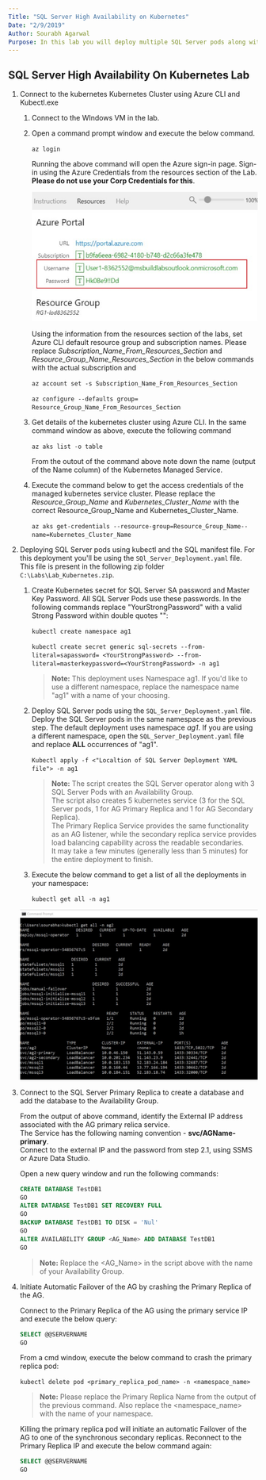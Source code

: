 ```yaml
---
Title: "SQL Server High Availability on Kubernetes"
Date: "2/9/2019"
Author: Sourabh Agarwal
Purpose: In this lab you will deploy multiple SQL Server pods along with Availability Groups on a Kubernetes Cluster in Azure using Azure Kubernetes Services
---
```

## SQL Server High Availability On Kubernetes Lab

1. Connect to the kubernetes Kubernetes Cluster using Azure CLI and Kubectl.exe

    1. Connect to the WIndows VM in the lab. 
    
    2. Open a command prompt window and execute the below command.
    
       `az login`
     
       Running the above command will open the Azure sign-in page. Sign-in using the Azure Credentials from the resources section of the Lab. **Please do not use your Corp Credentials for this**. 
       
       ![Azure_Information.jpg](./media/Azure_Infomation.jpg)
       
       Using the information from the resources section of the labs, set Azure CLI default resource group and subscription names. Please replace *Subscription_Name_From_Resources_Section* and *Resource_Group_Name_Resources_Section* in the below commands with the actual subscription and 
       
       `az account set -s Subscription_Name_From_Resources_Section`
       
       `az configure --defaults group= Resource_Group_Name_From_Resources_Section`
       
     3. Get details of the kubernetes cluster using Azure CLI. In the same command window as above, execute the following command 
     
        `az aks list -o table `
        
        From the outout of the command above note down the name (output of the Name column) of the Kubernetes Managed Service.
        
     4. Execute the command below to get the access credentials of the managed kubernetes service cluster. Please replace the *Resource_Group_Name* and *Kubernetes_Cluster_Name* with the correct Resource_Group_Name and Kubernetes_Cluster_Name.
     
        `az aks get-credentials --resource-group=Resource_Group_Name--name=Kubernetes_Cluster_Name`
        

2. Deploying SQL Server pods using kubectl and the SQL manifest file. For this deployment you'll be using the `SQl_Server_Deployment.yaml` file. This file is present in the following zip folder `C:\Labs\Lab_Kubernetes.zip`. 
 
    1. Create Kubernetes secret for SQL Server SA password and Master Key Password. All SQL Server Pods use these passwords. In the following commands replace "YourStrongPassword" with a valid Strong Password within double quotes "":
  
        `kubectl create namespace ag1`   
          
        `kubectl create secret generic sql-secrets --from-literal=sapassword= <YourStrongPassword> --from-literal=masterkeypassword=<YourStrongPassword> -n ag1`
      
        > **Note:** This deployment uses Namespace ag1. If you'd like to use a different namespace, replace the namespace name "ag1" with a name of your choosing. 
  
    2. Deploy SQL Server pods using the `SQL_Server_Deployment.yaml` file. Deploy the SQL Server pods in the same namespace as the previous step. The default deployment uses namespace *ag1*. If you are using a different namespace, open the `SQL_Server_Deployment.yaml` file and replace **ALL** occurrences of "ag1".

        `Kubectl apply -f <"Localtion of SQL Server Deployment YAML file"> -n ag1`
  
        > **Note:** The script creates the SQL Server operator along with 3 SQL Server Pods with an Availability Group.     
        > The script also creates 5 kubernetes service (3 for the SQL Server pods, 1 for AG Primary Replica and 1 for AG Secondary Replica).    
        > The Primary Replica Service provides the same functionality as an AG listener, while the secondary replica service provides load balancing capability across the readable secondaries.    
        > It may take a few minutes (generally less than 5 minutes) for the entire deployment to finish.

    3. Execute the below command to get a list of all the deployments in your namespace: 
    
        `kubectl get all -n ag1`
        
     ![Kubectl_Get_all_output.jpg](./media/Kubectl_Get_all_output.jpg)
    
3. Connect to the SQL Server Primary Replica to create a database and add the database to the Availability Group.

    From the output of above command, identify the External IP address associated with the AG primary relica service.    
    The Service has the following naming convention - **svc/AGName-primary**.    
    Connect to the external IP and the password from step 2.1, using SSMS or Azure Data Studio.
  
    Open a new query window and run the following commands:
    
    ```SQL
    CREATE DATABASE TestDB1
    GO
    ALTER DATABASE TestDB1 SET RECOVERY FULL
    GO
    BACKUP DATABASE TestDB1 TO DISK = 'Nul'
    GO
    ALTER AVAILABILITY GROUP <AG_Name> ADD DATABASE TestDB1
    GO
    ```

    > **Note:** Replace the <AG_Name> in the script above with the name of your Availability Group.
 
4. Initiate Automatic Failover of the AG by crashing the Primary Replica of the AG. 
 
    Connect to the Primary Replica of the AG using the primary service IP and execute the below query:

    ```SQL
    SELECT @@SERVERNAME
    GO
    ```
 
    From a cmd window, execute the below command to crash the primary replica pod:
 
    `kubectl delete pod <primary_replica_pod_name> -n <namespace_name>`
    
    > **Note:** Please replace the Primary Replica Name from the output of the previous command. Also replace the <namespace_name> with the name of your namespace. 
    
    Killing the primary replica pod will initiate an automatic Failover of the AG to one of the synchronous secondary replicas. Reconnect to the Primary Replica IP and execute the below command again: 
    
    ```SQL
    SELECT @@SERVERNAME
    GO
    ```
